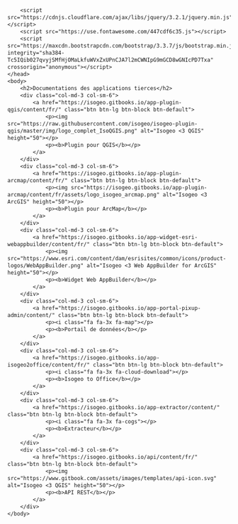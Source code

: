 <html>
	<head>
		<link href="https://maxcdn.bootstrapcdn.com/bootstrap/3.3.7/css/bootstrap.min.css" rel="stylesheet" integrity="sha384-BVYiiSIFeK1dGmJRAkycuHAHRg32OmUcww7on3RYdg4Va+PmSTsz/K68vbdEjh4u" crossorigin="anonymous">
		<link rel="stylesheet" href="https://maxcdn.bootstrapcdn.com/bootstrap/3.3.7/css/bootstrap-theme.min.css" integrity="sha384-rHyoN1iRsVXV4nD0JutlnGaslCJuC7uwjduW9SVrLvRYooPp2bWYgmgJQIXwl/Sp" crossorigin="anonymous">

		<script src="https://cdnjs.cloudflare.com/ajax/libs/jquery/3.2.1/jquery.min.js"></script>
		<script src="https://use.fontawesome.com/447cdf6c35.js"></script>
		<script src="https://maxcdn.bootstrapcdn.com/bootstrap/3.3.7/js/bootstrap.min.js" integrity="sha384-Tc5IQib027qvyjSMfHjOMaLkfuWVxZxUPnCJA7l2mCWNIpG9mGCD8wGNIcPD7Txa" crossorigin="anonymous"></script>
	</head>
	<body>
		<h2>Documentations des applications tierces</h2>
		<div class="col-md-3 col-sm-6">
			<a href="https://isogeo.gitbooks.io/app-plugin-qgis/content/fr/" class="btn btn-lg btn-block btn-default">
				<p><img src="https://raw.githubusercontent.com/isogeo/isogeo-plugin-qgis/master/img/logo_complet_IsoQGIS.png" alt="Isogeo <3 QGIS" height="50"></p>
				<p><b>Plugin pour QGIS</b></p>
			</a>
		</div>
		<div class="col-md-3 col-sm-6">
			<a href="https://isogeo.gitbooks.io/app-plugin-arcmap/content/fr/" class="btn btn-lg btn-block btn-default">
				<p><img src="https://isogeo.gitbooks.io/app-plugin-arcmap/content/fr/assets/logo_isogeo_arcmap.png" alt="Isogeo <3 ArcGIS" height="50"></p>
				<p><b>Plugin pour ArcMap</b></p>
			</a>
		</div>
		<div class="col-md-3 col-sm-6">
			<a href="https://isogeo.gitbooks.io/app-widget-esri-webappbuilder/content/fr/" class="btn btn-lg btn-block btn-default">
				<p><img src="https://www.esri.com/content/dam/esrisites/common/icons/product-logos/WebAppBuilder.png" alt="Isogeo <3 Web AppBuilder for ArcGIS" height="50"></p>
				<p><b>Widget Web AppBuilder</b></p>
			</a>
		</div>
		<div class="col-md-3 col-sm-6">
			<a href="https://isogeo.gitbooks.io/app-portal-pixup-admin/content/" class="btn btn-lg btn-block btn-default">
				<p><i class="fa fa-3x fa-map"></p>
				<p><b>Portail de données</b></p>
			</a>
		</div>
		<div class="col-md-3 col-sm-6">
			<a href="https://isogeo.gitbooks.io/app-isogeo2office/content/fr/" class="btn btn-lg btn-block btn-default">
				<p><i class="fa fa-3x fa-cloud-download"></p>
				<p><b>Isogeo to Office</b></p>
			</a>
		</div>
		<div class="col-md-3 col-sm-6">
			<a href="https://isogeo.gitbooks.io/app-extractor/content/" class="btn btn-lg btn-block btn-default">
				<p><i class="fa fa-3x fa-cogs"></p>
				<p><b>Extracteur</b></p>
			</a>
		</div>
		<div class="col-md-3 col-sm-6">
			<a href="https://isogeo.gitbooks.io/api/content/fr/" class="btn btn-lg btn-block btn-default">
				<p><img src="https://www.gitbook.com/assets/images/templates/api-icon.svg" alt="Isogeo <3 QGIS" height="50"></p>
				<p><b>API REST</b></p>
			</a>
		</div>
	</body>
</html>
